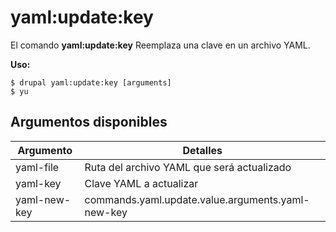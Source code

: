 # yaml:update:key
El comando **yaml:update:key** Reemplaza una clave en un archivo YAML.

**Uso:**
```
$ drupal yaml:update:key [arguments] 
$ yu  
```

## Argumentos disponibles
Argumento | Detalles
---------|-------------
yaml-file | Ruta del archivo YAML que será actualizado
yaml-key | Clave YAML a actualizar
yaml-new-key | commands.yaml.update.value.arguments.yaml-new-key

